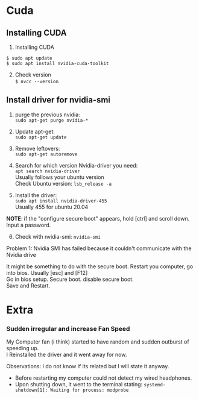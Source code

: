# Cuda

## Installing CUDA

1. Installing CUDA
```
$ sudo apt update
$ sudo apt install nvidia-cuda-toolkit
```
2. Check version \
`$ nvcc --version`

## Install driver for nvidia-smi

1. purge the previous nvidia: \
`sudo apt-get purge nvidia-*`

2. Update apt-get: \
`sudo apt-get update`

3. Remove leftovers: \
`sudo apt-get autoremove`

4. Search for which version Nvidia-driver you need: \
`apt search nvidia-driver` \
Usually follows your ubuntu version \
Check Ubuntu version: `lsb_release -a`

5. Install the driver: \
`sudo apt install nvidia-driver-455` \
Usually 455 for ubuntu 20.04

**NOTE**: if the "configure secure boot" appears, hold [ctrl] and scroll down. \
Input a password.

6. Check with nvidia-smi:
`nvidia-smi`

Problem 1: Nvidia SMI has failed because it couldn't communicate with the Nvidia drive

It might be something to do with the secure boot. Restart you computer, go into bios. Usually [esc] and [F12] \
Go in bios setup. Secure boot. disable secure boot. \
Save and Restart.

# Extra

### Sudden irregular and increase Fan Speed

My Computer fan (i think) started to have random and sudden outburst of speeding up. \
I Reinstalled the driver and it went away for now.

Observations: I do not know if its related but I will state it anyway.
- Before restarting my computer could not detect my wired headphones.
- Upon shutting down, it went to the terminal stating: `systemd-shutdown[1]: Waiting for process: modprobe`


